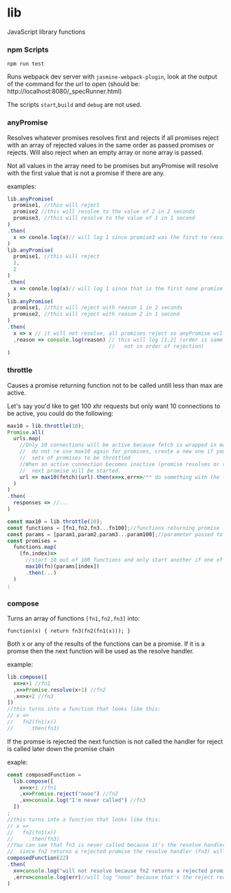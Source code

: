 # lib
JavaScript library functions

### npm Scripts

    npm run test

Runs webpack dev server with `jasmine-webpack-plugin`, look at the output of the command for the url to open (should be: http://localhost:8080/_specRunner.html)

The scripts `start`,`build` and `debug` are not used.

### anyPromise
Resolves whatever promises resolves first and rejects if all promises reject with an array of rejected values in the same order as passed promises or rejects. Will also reject when an empty array or none array is passed.

Not all values in the array need to be promises but anyPromise will resolve with the first value that is not a promise if there are any.

examples:

```javascript
lib.anyPromise(
  promise1, //this will reject
  promise2 //this will resolve to the value of 2 in 2 seconds
  promise3, //this will resolve to the value of 1 in 1 second
)
.then(
  x => conole.log(x)// will log 1 since promise3 was the first to resolve
)
lib.anyPromise(
  promise1, //this will reject
  1,
  2
)
.then(
  x => conole.log(x)// will log 1 since that is the first none promise value (fasted to return)
)
lib.anyPromise(
  promise1, //this will reject with reason 1 in 2 seconds
  promise2, //this will reject with reason 2 in 1 second
)
.then(
  x => x // it will not resolve, all promises reject so anyPromise will reject
  ,reason => console.log(reason) // this will log [1,2] (order is same as array passed)
                                 //   not in order of rejection)
)
```

### throttle

Causes a promise returning function not to be called untill less than max are active.

Let's say you'd like to get 100 xhr requests but only want 10 connections to be active, you could do the following:

```javascript
max10 = lib.throttle(10);
Promise.all(
  urls.map(
    //Only 10 connections will be active because fetch is wrapped in max10
    //  do not re use max10 again for promises, create a new one if you want other
    //  sets of promises to be throttled
    //When an active connection becomes inactive (promise resolves or rejects) the
    //  next promise will be started.
    url => max10(fetch)(url).then(x=>x,err=>/** do something with the failed item */)
  )
)
.then(
  responses => //...
)

const max10 = lib.throttle(10);
const functions = [fn1,fn2,fn3...fn100];//functions returning promise
const params = [param1,param2,param3...param100];//parameter passed to function
const promises = 
  functions.map(
    (fn,index)=>
      //start 10 out of 100 functions and only start another if one of the 10 is finished
      max10(fn)(params[index])
      .then(...)
  )
;
```
### compose

Turns an array of functions `[fn1,fn2,fn3]` into:

`function(x) { return fn3(fn2(fn1(x))); }`

Both x or any of the results of the functions can be a promise. If it is a promse then the next function will be used as the resolve handler.

example:

```javascript
lib.compose([
  x=>x+1 //fn1
  ,x=>Promise.resolve(x+1) //fn2
  ,x=>x+2 //fn3
])
//this turns into a function that looks like this:
// x =>
//   fn2(fn1(x))
//     .then(fn3)
```

If the promse is rejected the next function is not called the handler for reject is called later down the promise chain

exaple:

```javascript
const composedFunction =
  lib.compose([
    x=>x+1 //fn1
    ,x=>Promise.reject("nooo") //fn2
    ,x=>console.log("I'm never called") //fn3
  ])
;
//this turns into a function that looks like this:
// x =>
//   fn2(fn1(x))
//     .then(fn3)
//You can see that fn3 is never called because it's the resolve handler of fn2
//  since fn2 returns a rejected promise the resolve handler (fn3) will never be called
composedFunction(22)
.then(
  x=>console.log("will not resolve because fn2 returns a rejected promise")
  ,err=>console.log(err)//will log "nooo" because that's the reject reason of fn2
)
```